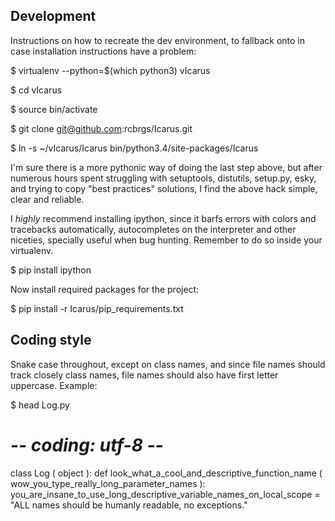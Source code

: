 Development
-----------

Instructions on how to recreate the dev environment, to fallback onto in case installation instructions have a problem:

$ virtualenv --python=$(which python3) vIcarus

$ cd vIcarus

$ source bin/activate

$ git clone git@github.com:rcbrgs/Icarus.git

$ ln -s ~/vIcarus/Icarus bin/python3.4/site-packages/Icarus

I'm sure there is a more pythonic way of doing the last step above, but after numerous hours spent struggling with setuptools, distutils, setup.py, esky, and trying to copy "best practices" solutions, I find the above hack simple, clear and reliable.

I _highly_ recommend installing ipython, since it barfs errors with colors and tracebacks automatically, autocompletes on the interpreter and other niceties, specially useful when bug hunting. Remember to do so inside your virtualenv.

$ pip install ipython

Now install required packages for the project:

$ pip install -r Icarus/pip_requirements.txt

Coding style
------------

Snake case throughout, except on class names, and since file names should track closely class names, file names should also have first letter uppercase. Example:

$ head Log.py

# -*- coding: utf-8 -*-

class Log ( object ):
  def look_what_a_cool_and_descriptive_function_name ( wow_you_type_really_long_parameter_names ):
    you_are_insane_to_use_long_descriptive_variable_names_on_local_scope = "ALL names should be humanly readable, no exceptions."
